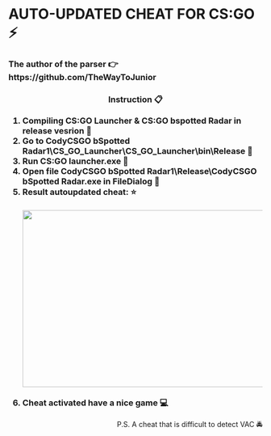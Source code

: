 <h1>AUTO-UPDATED CHEAT FOR CS:GO ⚡
  <h3>The author of the parser 👉 https://github.com/TheWayToJunior<h3>
</h1>
<h3>
  <p align ="center">Instruction 📋 </p>

  <ol>
  <li>Compiling CS:GO Launcher & CS:GO bspotted Radar in release vesrion 🔨</li>
  <li>Go to CodyCSGO bSpotted Radar1\СS_GO_Launcher\СS_GO_Launcher\bin\Release 💨</li>
  <li>Run CS:GO launcher.exe 🌌</li>
  <li>Open file CodyCSGO bSpotted Radar1\Release\CodyCSGO bSpotted Radar.exe in FileDialog 📁</li>
   <li> Result autoupdated cheat: ⭐</li>
      <br>
      <img src="FirstScreen.png" width="600px" height="350px"/> 
      <br>
  <br>
  <li>Cheat activated have a nice game 💻</li>
  </ol>
</h3>
<p align = "right">
  P.S. A cheat that is difficult to detect VAC 🚔 
</p>
